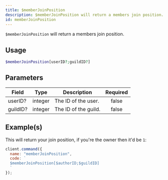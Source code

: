 ```yaml
---
title: $memberJoinPosition
description: $memberJoinPosition will return a members join position.
id: memberJoinPosition
---
```


`$memberJoinPosition` will return a members join position.

## Usage

```php
$memberJoinPosition[userID?;guildID?]
```

## Parameters

| Field    | Type    | Description          | Required |
| -------- | ------- | -------------------- | :------: |
| userID?  | integer | The ID of the user.  |  false   |
| guildID? | integer | The ID of the guild. |  false   |

## Example(s)

This will return your join position, if you're the owner then it'd be `1`:

```javascript
client.command({
  name: "memberJoinPosition",
  code: `
  $memberJoinPosition[$authorID;$guildID]
  `
});
```

